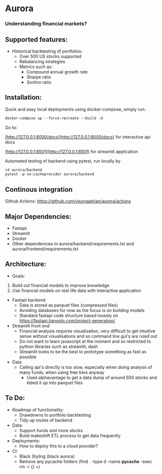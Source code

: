 # Aurora
### Understanding financial markets?

## Supported features:
- Historical backtesting of portfolios:
    - Over 500 US stocks supported
    - Rebalancing strategies
    - Metrics such as:
         - Compound annual growth rate
         - Sharpe ratio
         - Sortino ratio

## Installation:
Quick and easy local deployments using docker-compose, simply run:
```html
docker-compose up --force-recreate --build -d
```
Go to:

[http://127.0.0.1:8000/docs](http://127.0.0.1:8000/docs) for interactive api docs

[http://127.0.0.1:8501](http://127.0.0.1:8501) for streamlit application

Automated testing of backend using pytest, run locally by 
```html
cd aurora/backend
pytest -p no:cacheprovider aurora/backend
```

## Continous integration
Github Actions: https://github.com/yeungadrian/aurora/actions

## Major Dependencies:
- Fastapi
- Streamlit
- Docker
- Other dependencies in aurora/backend/requirements.txt and aurora/frontend/requirements.txt

## Architecture:
- Goals:
1. Build out financial models to improve knowledge
2. Use financial models on real life data with interactive application

- Fastapi backend
    - Data is stored as parquet files (compressed files)
    - Avoiding databases for now as the focus is on building models
    - Standard fastapi code structure based loosely on https://fastapi.tiangolo.com/project-generation/
- Streamlit front end
    - Financial analysis requires visualisation, very difficult to get intuitive sense without visualisations and so command line gui's are ruled out
    - Do not want to learn javascript at the moment and so restricted to python libraries such as streamlit, dash
    - Streamlit looks to be the best to prototype something as fast as possible
- Data
    - Calling api's directly is too slow, especially when doing analysis of many funds, when using free tiers anyway
        - Used alphavantage to get a data dump of around 500 stocks and tidied it up into parquet files
## To Do:
- Roadmap of functionality:
    - Drawdowns to portfolio backtesting
    - Tidy up routes of backend
- Data:
    - Support funds and more stocks
    - Build makeshift ETL process to get data frequently
- Deployments:
  - How to deploy this to a cloud provider?
- CI:
    - Black Styling (black aurora)
    - Remove any pycache folders (find . -type d -name __pycache__ -exec rm -r {} \+) 
  
